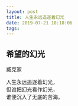 ```yaml
---
layout: post
title: 人生永远追逐着幻光
date: 2019-07-21 18:18:06
tags:
---
```


## 希望的幻光

臧克家

人生永远追逐着幻光，<br>
但谁把幻光看作幻光，<br>
谁便沉入了无底的苦海。

